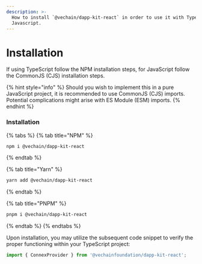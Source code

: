 ```yaml
---
description: >-
  How to install `@vechain/dapp-kit-react` in order to use it with TypeScript or
  Javascript.
---
```


# Installation

If using TypeScript follow the NPM installation steps, for JavaScript follow the CommonJS (CJS) installation steps.

{% hint style="info" %}
Should you wish to implement this in a pure JavaScript project, it is recommended to use CommonJS (CJS) imports. Potential complications might arise with ES Module (ESM) imports.
{% endhint %}

### Installation

{% tabs %}
{% tab title="NPM" %}
```bash
npm i @vechain/dapp-kit-react
```
{% endtab %}

{% tab title="Yarn" %}
```bash
yarn add @vechain/dapp-kit-react
```
{% endtab %}

{% tab title="PNPM" %}
```bash
pnpm i @vechain/dapp-kit-react
```
{% endtab %}
{% endtabs %}



Upon installation, you may utilize the subsequent code snippet to verify the proper functioning within your TypeScript project:



```typescript
import { ConnexProvider } from '@vechainfoundation/dapp-kit-react';
```
